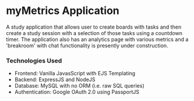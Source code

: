# myMetrics Application

A study application that allows user to create boards with tasks and then create a study session with a selection of those tasks using a countdown timer. The application also has an analytics page with various metrics and a 'breakroom' with chat functionality is presently under construction.

### Technologies Used

- Frontend: Vanilla JavasScript with EJS Templating
- Backend: ExpressJS and NodeJS
- Database: MySQL with no ORM (i.e. raw SQL queries)
- Authentication: Google OAuth 2.0 using PassportJS
